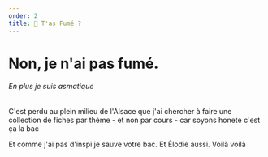 ```yaml
---
order: 2
title: 🧐 T'as Fumé ?
---
```

# Non, je n'ai pas fumé.
###### En plus je suis asmatique

C'est perdu au plein milieu de l'Alsace que j'ai chercher à faire une collection de fiches par thème - et non par cours - car soyons honete c'est ça la bac

Et comme j'ai pas d'inspi je sauve votre bac. Et Élodie aussi. Voilà voilà 